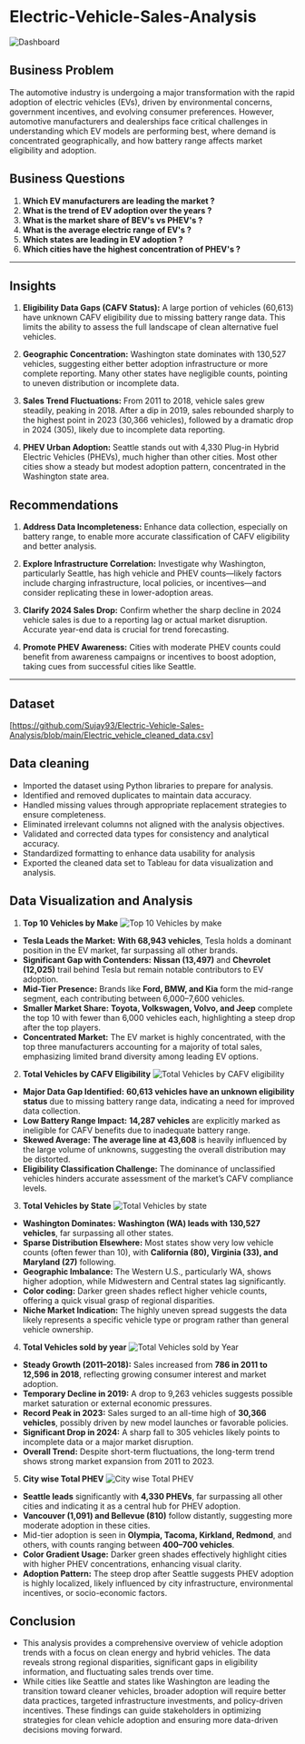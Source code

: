 # Electric-Vehicle-Sales-Analysis
![Dashboard](https://github.com/user-attachments/assets/f1cb2f05-ba07-4485-8bf5-c36fecd852e9)

## Business Problem
The automotive industry is undergoing a major transformation with the rapid adoption of electric vehicles (EVs), driven by environmental concerns, government incentives, and evolving consumer preferences. However, automotive manufacturers and dealerships face critical challenges in understanding which EV models are performing best, where demand is concentrated geographically, and how battery range affects market eligibility and adoption.

## Business Questions
1. **Which EV manufacturers are leading the market ?**
2. **What is the trend of EV adoption over the years ?**
3. **What is the market share of BEV's vs PHEV's ?**
4. **What is the average electric range of EV's ?**
5. **Which states are leading in EV adoption ?**
6. **Which cities have the highest concentration of PHEV's ?**

---
## Insights 
1. **Eligibility Data Gaps (CAFV Status):**
    A large portion of vehicles (60,613) have unknown CAFV eligibility due to missing battery range data. This limits the ability to         assess the full landscape of clean alternative fuel vehicles.

2. **Geographic Concentration:**
   Washington state dominates with 130,527 vehicles, suggesting either better adoption infrastructure or more complete reporting. Many      other states have negligible counts, pointing to uneven distribution or incomplete data.

3. **Sales Trend Fluctuations:**
   From 2011 to 2018, vehicle sales grew steadily, peaking in 2018. After a dip in 2019, sales rebounded sharply to the highest point in    2023 (30,366 vehicles), followed by a dramatic drop in 2024 (305), likely due to incomplete data reporting.

4. **PHEV Urban Adoption:**
   Seattle stands out with 4,330 Plug-in Hybrid Electric Vehicles (PHEVs), much higher than other cities. Most other cities show a          steady but modest adoption pattern, concentrated in the Washington state area.

## Recommendations

1. **Address Data Incompleteness:**
   Enhance data collection, especially on battery range, to enable more accurate classification of CAFV eligibility and better analysis.

2. **Explore Infrastructure Correlation:**
   Investigate why Washington, particularly Seattle, has high vehicle and PHEV counts—likely factors include charging infrastructure,       local policies, or incentives—and consider replicating these in lower-adoption areas.

3. **Clarify 2024 Sales Drop:**
    Confirm whether the sharp decline in 2024 vehicle sales is due to a reporting lag or actual market disruption. Accurate year-end         data is crucial for trend forecasting.

4. **Promote PHEV Awareness:**
   Cities with moderate PHEV counts could benefit from awareness campaigns or incentives to boost adoption, taking cues from successful     cities like Seattle.

---
## Dataset
[https://github.com/Sujay93/Electric-Vehicle-Sales-Analysis/blob/main/Electric_vehicle_cleaned_data.csv]

## Data cleaning
* Imported the dataset using Python libraries to prepare for analysis.
* Identified and removed duplicates to maintain data accuracy.
* Handled missing values through appropriate replacement strategies to ensure completeness.
* Eliminated irrelevant columns not aligned with the analysis objectives.
* Validated and corrected data types for consistency and analytical accuracy.
* Standardized formatting to enhance data usability for analysis
* Exported the cleaned data set to Tableau for data visualization and analysis.

## Data Visualization and Analysis
1. **Top 10 Vehicles by Make**
![Top 10 Vehicles by make](https://github.com/user-attachments/assets/d99bb464-7962-41a0-8797-b7f6aecc13c7)

* **Tesla Leads the Market:** **With 68,943 vehicles**, Tesla holds a dominant position in the EV market, far surpassing all other         brands.
* **Significant Gap with Contenders:** **Nissan (13,497)** and **Chevrolet (12,025)** trail behind Tesla but remain notable               contributors to EV adoption.
* **Mid-Tier Presence:** Brands like **Ford, BMW, and Kia** form the mid-range segment, each contributing between 6,000–7,600 vehicles.
* **Smaller Market Share:** **Toyota, Volkswagen, Volvo, and Jeep** complete the top 10 with fewer than 6,000 vehicles each,              highlighting a steep drop after the top players.
* **Concentrated Market:** The EV market is highly concentrated, with the top three manufacturers accounting for a majority of total        sales, emphasizing limited brand diversity among leading EV options.

2. **Total Vehicles by CAFV Eligibility**
   ![Total Vehicles by CAFV eligibility](https://github.com/user-attachments/assets/bb6088b6-895e-4b68-9760-dea22f20deb8)

* **Major Data Gap Identified:** **60,613 vehicles have an unknown eligibility status** due to missing battery range data, indicating a   need for improved data collection.
* **Low Battery Range Impact:** **14,287 vehicles** are explicitly marked as ineligible for CAFV benefits due to inadequate battery        range.
* **Skewed Average:** **The average line at 43,608** is heavily influenced by the large volume of unknowns, suggesting the overall         distribution may be distorted.
* **Eligibility Classification Challenge:** The dominance of unclassified vehicles hinders accurate assessment of the market’s CAFV        compliance levels.

3. **Total Vehicles by State**
   ![Total Vehicles by state](https://github.com/user-attachments/assets/d19ccdf4-2d9c-4be4-8638-1bd94c29de84)

* **Washington Dominates:** **Washington (WA) leads with 130,527 vehicles**, far surpassing all other states.
* **Sparse Distribution Elsewhere:** Most states show very low vehicle counts (often fewer than 10), with **California (80), Virginia     (33), and   Maryland (27)** following.
* **Geographic Imbalance:** The Western U.S., particularly WA, shows higher adoption, while Midwestern and Central states lag               significantly.
* **Color coding:** Darker green shades reflect higher vehicle counts, offering a quick visual grasp of regional disparities.
* **Niche Market Indication:** The highly uneven spread suggests the data likely represents a specific vehicle type or program rather      than general vehicle ownership.

4. **Total Vehicles sold by year**
   ![Total Vehicles sold by Year](https://github.com/user-attachments/assets/fafe2ccc-5c9c-4698-a26a-70a43ca504b7)

* **Steady Growth (2011–2018):** Sales increased from **786 in 2011 to 12,596 in 2018**, reflecting growing consumer interest and         market adoption.
* **Temporary Decline in 2019:** A drop to 9,263 vehicles suggests possible market saturation or external economic pressures.
* **Record Peak in 2023:** Sales surged to an all-time high of **30,366 vehicles**, possibly driven by new model launches or favorable     policies.
* **Significant Drop in 2024:** A sharp fall to 305 vehicles likely points to incomplete data or a major market disruption.
* **Overall Trend:** Despite short-term fluctuations, the long-term trend shows strong market expansion from 2011 to 2023.

5. **City wise Total PHEV**
   ![City wise Total PHEV](https://github.com/user-attachments/assets/41af4401-e806-4b72-916a-0e297816fbe4)

* **Seattle leads** significantly with **4,330 PHEVs**, far surpassing all other cities and indicating it as a central hub for PHEV        adoption.
* **Vancouver (1,091) and Bellevue (810)** follow distantly, suggesting more moderate adoption in these cities.
* Mid-tier adoption is seen in **Olympia, Tacoma, Kirkland, Redmond**, and others, with counts ranging between **400–700 vehicles**.
* **Color Gradient Usage:** Darker green shades effectively highlight cities with higher PHEV concentrations, enhancing visual clarity.
* **Adoption Pattern:** The steep drop after Seattle suggests PHEV adoption is highly localized, likely influenced by city                  infrastructure, environmental incentives, or socio-economic factors.

## Conclusion
* This analysis provides a comprehensive overview of vehicle adoption trends with a focus on clean energy and hybrid vehicles. The data    reveals strong regional disparities, significant gaps in eligibility information, and fluctuating sales trends over time.
* While cities like Seattle and states like Washington are leading the transition toward cleaner vehicles, broader adoption will           require better data practices, targeted infrastructure investments, and policy-driven incentives. These findings can guide               stakeholders in optimizing strategies for clean vehicle adoption and ensuring more data-driven decisions moving forward.










